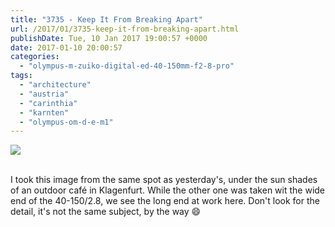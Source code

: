 ```yaml
---
title: "3735 - Keep It From Breaking Apart"
url: /2017/01/3735-keep-it-from-breaking-apart.html
publishDate: Tue, 10 Jan 2017 19:00:57 +0000
date: 2017-01-10 20:00:57
categories: 
  - "olympus-m-zuiko-digital-ed-40-150mm-f2-8-pro"
tags: 
  - "architecture"
  - "austria"
  - "carinthia"
  - "karnten"
  - "olympus-om-d-e-m1"
---
```

<div class="container">
<div class="center"><a target="_blank" href="https://d25zfm9zpd7gm5.cloudfront.net/1200x1200/2016/20160710_172942_lr.jpg"><img class="webfeedsFeaturedVisual" src="https://d25zfm9zpd7gm5.cloudfront.net/0600x0600/2016/20160710_172942_lr.jpg" /></a></div>
</div>
<br />

I took this image from the same spot as yesterday's, under the sun shades of an outdoor café in Klagenfurt. While the other one was taken wit the wide end of the 40-150/2.8, we see the long end at work here. Don't look for the detail, it's not the same subject, by the way 😄
